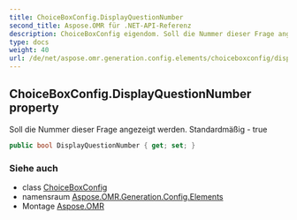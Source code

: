 ```yaml
---
title: ChoiceBoxConfig.DisplayQuestionNumber
second_title: Aspose.OMR für .NET-API-Referenz
description: ChoiceBoxConfig eigendom. Soll die Nummer dieser Frage angezeigt werden. Standardmäßig  true
type: docs
weight: 40
url: /de/net/aspose.omr.generation.config.elements/choiceboxconfig/displayquestionnumber/
---
```

## ChoiceBoxConfig.DisplayQuestionNumber property

Soll die Nummer dieser Frage angezeigt werden. Standardmäßig - true

```csharp
public bool DisplayQuestionNumber { get; set; }
```

### Siehe auch

* class [ChoiceBoxConfig](../)
* namensraum [Aspose.OMR.Generation.Config.Elements](../../choiceboxconfig/)
* Montage [Aspose.OMR](../../../)


